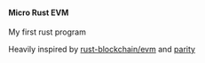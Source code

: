 #### Micro Rust EVM

My first rust program

Heavily inspired by [rust-blockchain/evm](https://github.com/rust-blockchain/evm) and [parity](https://github.com/openethereum/parity-ethereum)